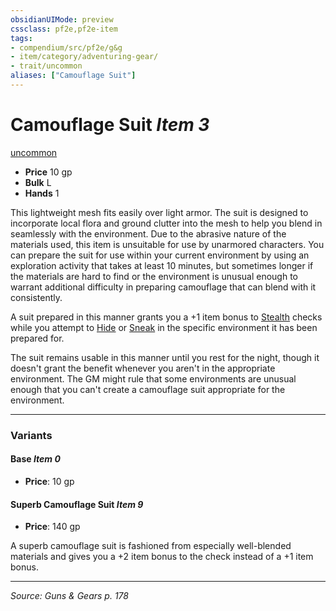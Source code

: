 ```yaml
---
obsidianUIMode: preview
cssclass: pf2e,pf2e-item
tags:
- compendium/src/pf2e/g&g
- item/category/adventuring-gear/
- trait/uncommon
aliases: ["Camouflage Suit"]
---
```

# Camouflage Suit *Item 3*  
[uncommon](uncommon.md "Uncommon Rarity Trait")  

- **Price** 10 gp
- **Bulk** L
- **Hands** 1

This lightweight mesh fits easily over light armor. The suit is designed to incorporate local flora and ground clutter into the mesh to help you blend in seamlessly with the environment. Due to the abrasive nature of the materials used, this item is unsuitable for use by unarmored characters. You can prepare the suit for use within your current environment by using an exploration activity that takes at least 10 minutes, but sometimes longer if the materials are hard to find or the environment is unusual enough to warrant additional difficulty in preparing camouflage that can blend with it consistently.

A suit prepared in this manner grants you a +1 item bonus to [Stealth](skills.md#Stealth) checks while you attempt to [Hide](Reference/Rules/Actions/hide.md) or [Sneak](sneak.md) in the specific environment it has been prepared for.

The suit remains usable in this manner until you rest for the night, though it doesn't grant the benefit whenever you aren't in the appropriate environment. The GM might rule that some environments are unusual enough that you can't create a camouflage suit appropriate for the environment.

---

### Variants

#### Base *Item 0*

- **Price**: 10 gp

#### Superb Camouflage Suit *Item 9*

- **Price**: 140 gp

A superb camouflage suit is fashioned from especially well-blended materials and gives you a +2 item bonus to the check instead of a +1 item bonus.

---
*Source: Guns & Gears p. 178*